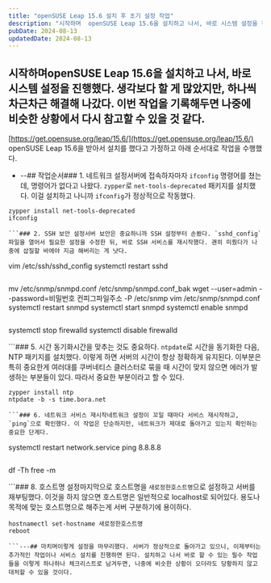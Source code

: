 ```yaml
---
title: "openSUSE Leap 15.6 설치 후 초기 설정 작업"
description: "시작하며  openSUSE Leap 15.6을 설치하고 나서, 바로 시스템 설정을 진행했다. 생각보다 할 게 많았지만, 하나씩 차근차근 해결해 나갔다. 이번 작업을 기록해두면 나중에 비슷한 상황에서 다시 참고할 수 있을 것 같다.  https://get.opensuse.org/leap/..."
pubDate: 2024-08-13
updatedDate: 2024-08-13
---
```


## 시작하며openSUSE Leap 15.6을 설치하고 나서, 바로 시스템 설정을 진행했다. 생각보다 할 게 많았지만, 하나씩 차근차근 해결해 나갔다. 이번 작업을 기록해두면 나중에 비슷한 상황에서 다시 참고할 수 있을 것 같다.

[https://get.opensuse.org/leap/15.6/](https://get.opensuse.org/leap/15.6/)
openSUSE Leap 15.6을 받아서 설치를 했다고 가정하고 아래 순서대로 작업을 수행했다.
- --## 작업순서### 1. 네트워크 설정서버에 접속하자마자 `ifconfig` 명령어를 쳤는데, 명령어가 없다고 나왔다. `zypper`로 `net-tools-deprecated` 패키지를 설치했다. 이걸 설치하고 나니까 `ifconfig`가 정상적으로 작동했다.
```
zypper install net-tools-deprecated
ifconfig

```### 2. SSH 보안 설정서버 보안은 중요하니까 SSH 설정부터 손봤다. `sshd_config` 파일을 열어서 필요한 설정을 수정한 뒤, 바로 SSH 서비스를 재시작했다. 괜히 미뤘다가 나중에 삽질할 바에야 지금 해버리는 게 낫다.
```
vim /etc/ssh/sshd_config
systemctl restart sshd

```### 3. SNMP 설정기존 SNMP 설정 파일을 안전하게 백업해두고, 새로운 설정 파일을 다운로드해서 덮어썼다. 그리고 SNMP 서비스를 재시작하고, 부팅 시 자동으로 실행되도록 설정까지 끝냈다. 회사에서 사용할 서버이고 모니터링이 필요하기 떄문에 필수로 수행해야한다. 별도로 모니터링을 하지 않는다면 수행하지 않는다.
```
mv /etc/snmp/snmpd.conf /etc/snmp/snmpd.conf_bak
wget --user=admin --password=비밀번호 컨피그파일주소 -P /etc/snmp
vim /etc/snmp/snmpd.conf
systemctl restart snmpd
systemctl start snmpd
systemctl enable snmpd

```### 4. 방화벽 설정서버에 내부 네트워크에서만 접근할 거라서 방화벽을 껐다. 어짜피 별도 하드웨어로 방화벽이 존재하기 때문에 소프트웨어로 수행되는 방화벽은 disabled처리 했다.
```
systemctl stop firewalld
systemctl disable firewalld

```### 5. 시간 동기화시간을 맞추는 것도 중요하다. `ntpdate`로 시간을 동기화한 다음, NTP 패키지를 설치했다. 이렇게 하면 서버의 시간이 항상 정확하게 유지된다. 이부분은 특히 중요한게 여러대를 쿠버네티스 클러스터로 묶을 때 시간이 맞지 않으면 에러가 발생하는 부분들이 있다. 따라서 중요한 부분이라고 할 수 있다.
```
zypper install ntp
ntpdate -b -s time.bora.net

```### 6. 네트워크 서비스 재시작네트워크 설정이 꼬일 때마다 서비스 재시작하고, `ping`으로 확인했다. 이 작업은 단순하지만, 네트워크가 제대로 돌아가고 있는지 확인하는 중요한 단계다.
```
systemctl restart network.service
ping 8.8.8.8

```### 7. 시스템 정보 확인디스크 사용량과 메모리 상태를 확인했다. 서버 자원 관리에는 기본 중의 기본이지만, 까먹지 않도록 주기적으로 체크해야 한다.
```
df -Th
free -m

```### 8. 호스트명 설정마지막으로 호스트명을 `새로정한호스트명`으로 설정하고 서버를 재부팅했다. 이것을 하지 않으면 호스트명은 일반적으로 localhost로 되어있다. 용도나 목적에 맞는 호스트명으로 해주는게 서버 구분하기에 용이하다.
```
hostnamectl set-hostname 새로정한호스트명
reboot

```---## 마치며이렇게 설정을 마무리했다. 서버가 정상적으로 돌아가고 있으니, 이제부터는 추가적인 작업이나 서비스 설치를 진행하면 된다. 설치하고 나서 바로 할 수 있는 필수 작업들을 이렇게 하나하나 체크리스트로 남겨두면, 나중에 비슷한 상황이 오더라도 당황하지 않고 대처할 수 있을 것이다.